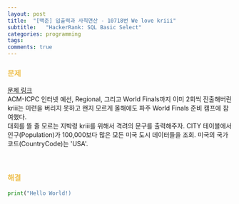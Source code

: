 ```yaml
---
layout: post
title:  "[백준] 입출력과 사칙연산 - 10718번 We love kriii"
subtitle:   "HackerRank: SQL Basic Select"
categories: programming
tags: 
comments: true
---
```

    
###  <font color = "#EFC050"> 문제 </font>    
     
[문제 링크](https://www.acmicpc.net/problem/10718) <br>
ACM-ICPC 인터넷 예선, Regional, 그리고 World Finals까지 이미 2회씩 진출해버린 kriii는 미련을 버리지 못하고 왠지 모르게 올해에도 파주 World Finals 준비 캠프에 참여했다. <br>
대회를 뜰 줄 모르는 지박령 kriii를 위해서 격려의 문구를 출력해주자.
CITY 테이블에서 인구(Population)가 100,000보다 많은 모든 미국 도시 데이터들을 조회. 미국의 국가코드(CountryCode)는 'USA'.

<br>

###  <font color = "#EFC050"> 해결 </font>  

```python
print("Hello World!)
```
